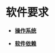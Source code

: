 # 软件要求<a name="ZH-CN_TOPIC_0263913278"></a>

-   **[操作系统](操作系统.md)**  

-   **[软件依赖](软件依赖.md)**  



